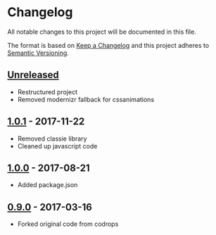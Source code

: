 # Changelog

All notable changes to this project will be documented in this file.

The format is based on [Keep a Changelog](http://keepachangelog.com/en/1.0.0/)
and this project adheres to [Semantic Versioning](http://semver.org/spec/v2.0.0.html).

## [Unreleased]

- Restructured project 
- Removed modernizr fallback for cssanimations

## [1.0.1] - 2017-11-22

- Removed classie library
- Cleaned up javascript code

## [1.0.0] - 2017-08-21

- Added package.json

## [0.9.0] - 2017-03-16

- Forked original code from codrops

[Unreleased]: https://github.com/rejas/multilevelmenu/compare/1.0.1...HEAD
[1.0.1]: https://github.com/rejas/multilevelmenu/compare/1.0.0...1.0.1
[1.0.0]: https://github.com/rejas/multilevelmenu/compare/0.9.0...1.0.0
[0.9.0]: https://github.com/rejas/multilevelmenu/compare/e9508983c033fd61cf25ce45f1b722d1aa2ed212...0.9.0
